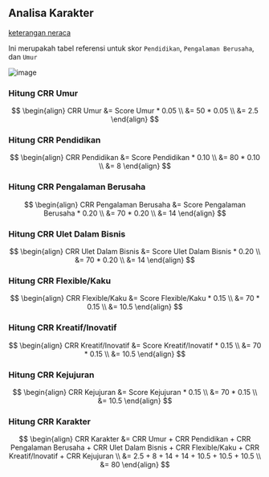 ## Analisa Karakter

[keterangan neraca](https://docs.google.com/spreadsheets/d/1GVi1LWD_Agzt1jity-GR054ZJ96Z-wJYgSQC2RztsY0/edit#gid=1373965846 ':include :type=iframe width=100% height=800px')

Ini merupakah tabel referensi untuk skor `Pendidikan`, `Pengalaman Berusaha`, dan `Umur`

![image](https://user-images.githubusercontent.com/45744788/203689505-282efac4-7eef-43df-aa83-341ea6a5bfc3.png)

### Hitung CRR Umur
$$
\begin{align}
CRR Umur &= Score Umur * 0.05 \\
&= 50 * 0.05 \\
&= 2.5
\end{align}
$$

### Hitung CRR Pendidikan
$$
\begin{align}
CRR Pendidikan &= Score Pendidikan * 0.10 \\
&= 80 * 0.10 \\
&= 8
\end{align}
$$

### Hitung CRR Pengalaman Berusaha
$$
\begin{align}
CRR Pengalaman Berusaha &= Score Pengalaman Berusaha * 0.20 \\
&= 70 * 0.20 \\
&= 14
\end{align}
$$

### Hitung CRR Ulet Dalam Bisnis
$$
\begin{align}
CRR Ulet Dalam Bisnis &= Score Ulet Dalam Bisnis * 0.20 \\
&= 70 * 0.20 \\
&= 14
\end{align}
$$

### Hitung CRR Flexible/Kaku
$$
\begin{align}
CRR Flexible/Kaku &= Score Flexible/Kaku * 0.15 \\
&= 70 * 0.15 \\
&= 10.5
\end{align}
$$

### Hitung CRR Kreatif/Inovatif
$$
\begin{align}
CRR Kreatif/Inovatif &= Score Kreatif/Inovatif * 0.15 \\
&= 70 * 0.15 \\
&= 10.5
\end{align}
$$

### Hitung CRR Kejujuran
$$
\begin{align}
CRR Kejujuran &= Score Kejujuran * 0.15 \\
&= 70 * 0.15 \\
&= 10.5
\end{align}
$$

### Hitung CRR Karakter
$$
\begin{align}
CRR Karakter &= CRR Umur + CRR Pendidikan + CRR Pengalaman Berusaha + CRR Ulet Dalam Bisnis + CRR Flexible/Kaku + CRR Kreatif/Inovatif + CRR Kejujuran \\
&= 2.5 + 8 + 14 + 14 + 10.5 + 10.5 + 10.5 \\
&= 80
\end{align}
$$